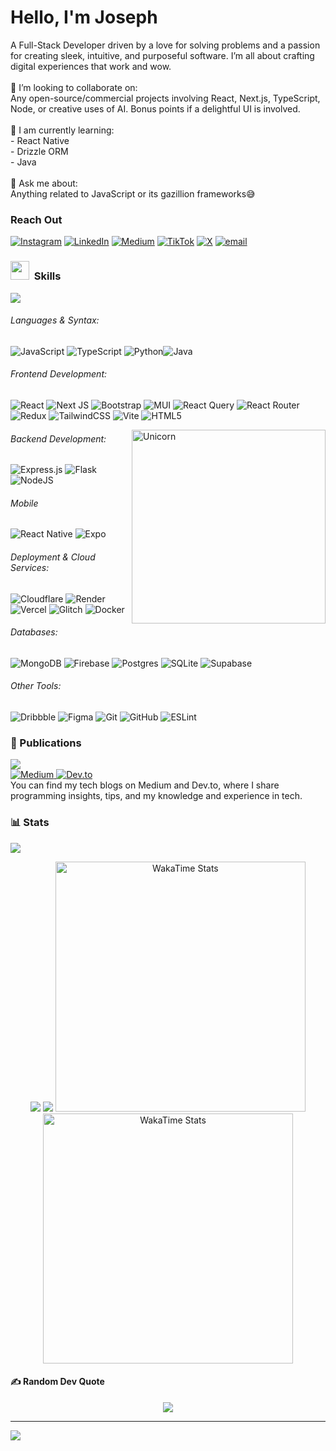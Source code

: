 # Hello, I'm Joseph
A Full-Stack Developer driven by a love for solving problems and a passion for creating sleek, intuitive, and purposeful software. I’m all about crafting digital experiences that work and wow.
<br><br>👯 I’m looking to collaborate on:<br>Any open-source/commercial projects involving React, Next.js, TypeScript, Node, or creative uses of AI. Bonus points if a delightful UI is involved.<br><br>🌱 I am currently learning:<br>- React Native<br>- Drizzle ORM<br>- Java<br><br>💬 Ask me about:<br>Anything related to JavaScript or its gazillion frameworks😅

### Reach Out
[![Instagram](https://img.shields.io/badge/Instagram-%23E4405F.svg?logo=Instagram&logoColor=white)](https://instagram.com/muchaijoseph_) [![LinkedIn](https://img.shields.io/badge/LinkedIn-%230077B5.svg?logo=linkedin&logoColor=white)](https://linkedin.com/in/joseph-muchai-968688253) [![Medium](https://img.shields.io/badge/Medium-12100E?logo=medium&logoColor=white)](https://medium.com/@muchaijoseph) [![TikTok](https://img.shields.io/badge/TikTok-%23000000.svg?logo=TikTok&logoColor=white)](https://tiktok.com/@muchaijoseph_) [![X](https://img.shields.io/badge/X-black.svg?logo=X&logoColor=white)](https://x.com/muchaijoseph_) [![email](https://img.shields.io/badge/Email-D14836?logo=gmail&logoColor=white)](mailto:cjkinuthia5@gmail.com) 

### <img src="https://media2.giphy.com/media/QssGEmpkyEOhBCb7e1/giphy.gif?cid=ecf05e47a0n3gi1bfqntqmob8g9aid1oyj2wr3ds3mg700bl&rid=giphy.gif" width ="30">&nbsp; **Skills** 
<img src="https://user-images.githubusercontent.com/73097560/115834477-dbab4500-a447-11eb-908a-139a6edaec5c.gif">

###### Languages & Syntax:
![JavaScript](https://img.shields.io/badge/javascript-%23323330.svg?style=for-the-badge&logo=javascript&logoColor=%23F7DF1E) ![TypeScript](https://img.shields.io/badge/typescript-%23007ACC.svg?style=for-the-badge&logo=typescript&logoColor=white) ![Python](https://img.shields.io/badge/python-3670A0?style=for-the-badge&logo=python&logoColor=ffdd54)![Java](https://img.shields.io/badge/java-%23ED8B00.svg?style=for-the-badge&logo=openjdk&logoColor=white) 

###### Frontend Development:
![React](https://img.shields.io/badge/react-%2320232a.svg?style=for-the-badge&logo=react&logoColor=%2361DAFB) ![Next JS](https://img.shields.io/badge/Next-black?style=for-the-badge&logo=next.js&logoColor=white) ![Bootstrap](https://img.shields.io/badge/bootstrap-%238511FA.svg?style=for-the-badge&logo=bootstrap&logoColor=white) ![MUI](https://img.shields.io/badge/MUI-%230081CB.svg?style=for-the-badge&logo=mui&logoColor=white)  ![React Query](https://img.shields.io/badge/-React%20Query-FF4154?style=for-the-badge&logo=react%20query&logoColor=white) ![React Router](https://img.shields.io/badge/React_Router-CA4245?style=for-the-badge&logo=react-router&logoColor=white) ![Redux](https://img.shields.io/badge/redux-%23593d88.svg?style=for-the-badge&logo=redux&logoColor=white) ![TailwindCSS](https://img.shields.io/badge/tailwindcss-%2338B2AC.svg?style=for-the-badge&logo=tailwind-css&logoColor=white) ![Vite](https://img.shields.io/badge/vite-%23646CFF.svg?style=for-the-badge&logo=vite&logoColor=white) ![HTML5](https://img.shields.io/badge/html5-%23E34F26.svg?style=for-the-badge&logo=html5&logoColor=white)

<img align="right" width=310px alt="Unicorn" src="https://media1.tenor.com/m/XwmLgqDr19YAAAAC/colin-ritman-bandersnatch.gif"/>

###### Backend Development:
![Express.js](https://img.shields.io/badge/express.js-%23404d59.svg?style=for-the-badge&logo=express&logoColor=%2361DAFB) ![Flask](https://img.shields.io/badge/flask-%23000.svg?style=for-the-badge&logo=flask&logoColor=white) ![NodeJS](https://img.shields.io/badge/node.js-6DA55F?style=for-the-badge&logo=node.js&logoColor=white)

###### Mobile
![React Native](https://img.shields.io/badge/react_native-%2320232a.svg?style=for-the-badge&logo=react&logoColor=%2361DAFB) ![Expo](https://img.shields.io/badge/expo-1C1E24?style=for-the-badge&logo=expo&logoColor=#D04A37)

###### Deployment & Cloud Services:
![Cloudflare](https://img.shields.io/badge/Cloudflare-F38020?style=for-the-badge&logo=Cloudflare&logoColor=white) ![Render](https://img.shields.io/badge/Render-%46E3B7.svg?style=for-the-badge&logo=render&logoColor=white) ![Vercel](https://img.shields.io/badge/vercel-%23000000.svg?style=for-the-badge&logo=vercel&logoColor=white) ![Glitch](https://img.shields.io/badge/glitch-%233333FF.svg?style=for-the-badge&logo=glitch&logoColor=white) ![Docker](https://img.shields.io/badge/docker-%230db7ed.svg?style=for-the-badge&logo=docker&logoColor=white)

###### Databases:
![MongoDB](https://img.shields.io/badge/MongoDB-%234ea94b.svg?style=for-the-badge&logo=mongodb&logoColor=white) ![Firebase](https://img.shields.io/badge/firebase-a08021?style=for-the-badge&logo=firebase&logoColor=ffcd34) ![Postgres](https://img.shields.io/badge/postgres-%23316192.svg?style=for-the-badge&logo=postgresql&logoColor=white) ![SQLite](https://img.shields.io/badge/sqlite-%2307405e.svg?style=for-the-badge&logo=sqlite&logoColor=white) ![Supabase](https://img.shields.io/badge/Supabase-3ECF8E?style=for-the-badge&logo=supabase&logoColor=white)

###### Other Tools:
![Dribbble](https://img.shields.io/badge/Dribbble-EA4C89?style=for-the-badge&logo=dribbble&logoColor=white) ![Figma](https://img.shields.io/badge/figma-%23F24E1E.svg?style=for-the-badge&logo=figma&logoColor=white) ![Git](https://img.shields.io/badge/git-%23F05033.svg?style=for-the-badge&logo=git&logoColor=white) ![GitHub](https://img.shields.io/badge/github-%23121011.svg?style=for-the-badge&logo=github&logoColor=white) ![ESLint](https://img.shields.io/badge/ESLint-4B3263?style=for-the-badge&logo=eslint&logoColor=white)

### 📑 Publications 
<img src="https://user-images.githubusercontent.com/73097560/115834477-dbab4500-a447-11eb-908a-139a6edaec5c.gif">
<div>
  <a href="https://medium.com/@muchaijoseph">
    <img src="https://img.shields.io/badge/Medium-12100E?style=for-the-badge&logo=medium&logoColor=white" target="_blank" alt="Medium">
  </a>
  <a href="https://dev.to/muchai_joseph">
    <img src="https://img.shields.io/badge/dev.to-0A0A0A?style=for-the-badge&logo=dev.to&logoColor=white" target="_blank" alt="Dev.to">
  </a>
</div>
You can find my tech blogs on Medium and Dev.to, where I share programming insights, tips, and my knowledge and experience in tech.

### 📊 Stats
<img src="https://user-images.githubusercontent.com/73097560/115834477-dbab4500-a447-11eb-908a-139a6edaec5c.gif">

<div align="center">
  
![](https://github-readme-stats.vercel.app/api?username=Joseph-kdev&theme=nord&hide_border=false&include_all_commits=true&count_private=true)  ![](https://nirzak-streak-stats.vercel.app/?user=Joseph-kdev&theme=nord&hide_border=false) 
<img src="https://wakatime.com/share/@Jmuchai/9a771f89-5655-4972-bb8c-259523892758.svg" alt="WakaTime Stats" width="400"/> <img src="https://wakatime.com/share/@Jmuchai/5cbef181-c106-4f97-bd18-17bb45367644.svg" alt="WakaTime Stats" width="400"/>
</div>


#### ✍️ Random Dev Quote
<div align="center">
  
![](https://quotes-github-readme.vercel.app/api?type=horizontal&theme=dark)
</div>

---
[![](https://visitcount.itsvg.in/api?id=Joseph-kdev&icon=0&color=1)](https://visitcount.itsvg.in)

<!-- Proudly created with GPRM ( https://gprm.itsvg.in ) -->
